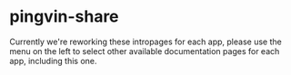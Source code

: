 # pingvin-share

Currently we're reworking these intropages for each app, please use the menu on the left to select other available documentation pages for each app, including this one.
